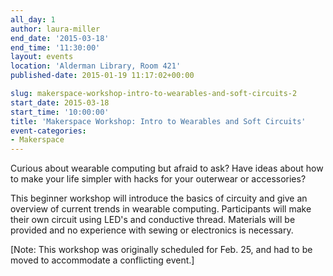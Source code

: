 ```yaml
---
all_day: 1
author: laura-miller
end_date: '2015-03-18'
end_time: '11:30:00'
layout: events
location: 'Alderman Library, Room 421'
published-date: 2015-01-19 11:17:02+00:00

slug: makerspace-workshop-intro-to-wearables-and-soft-circuits-2
start_date: 2015-03-18
start_time: '10:00:00'
title: 'Makerspace Workshop: Intro to Wearables and Soft Circuits'
event-categories:
- Makerspace
---
```


Curious about wearable computing but afraid to ask? Have ideas about how to make your life simpler with hacks for your outerwear or accessories?

This beginner workshop will introduce the basics of circuity and give an overview of current trends in wearable computing. Participants will make their own circuit using LED's and conductive thread. Materials will be provided and no experience with sewing or electronics is necessary.

[Note: This workshop was originally scheduled for Feb. 25, and had to be moved to accommodate a conflicting event.]

